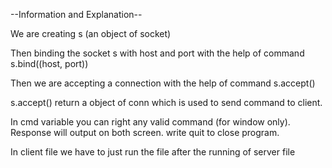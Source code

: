 --Information and Explanation--

We are creating s (an object of socket)

Then binding the socket s with host and port with the help of command s.bind((host, port))

Then we are accepting a connection with the help of command s.accept()

s.accept() return a object of conn which is used to send command to client.

In cmd variable you can right any valid command (for window only). Response will output on both screen. write quit to close program.

In client file we have to just run the file after the running of server file
